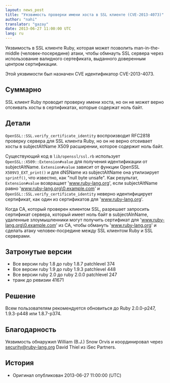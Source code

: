 ```yaml
---
layout: news_post
title: "Уязвимость проверки имени хоста в SSL клиенте (CVE-2013-4073)"
author: "nahi"
translator: "gazay"
date: 2013-06-27 11:00:00 UTC
lang: ru
---
```


Уязвимость в SSL клиенте Ruby, которая может позволить man-in-the-middle
(человек-посередине) атаки, чтобы обмнауть SSL сервера через
использование валидного сертефиката, выданного доверенным центром
сертификации.

Этой уязвимости был назначен CVE идентификатор CVE-2013-4073.

## Суммарно

SSL клиент Ruby проводит проверку имени хоста, но он не может верно
отсеивать хосты в сертификатах, которые содержат ноль байт.

## Детали

`OpenSSL::SSL.verify_certificate_identity` воспроизводит RFC2818
проверку сервера для SSL клиента Ruby, но он не верно отсеивает хосты в
subjectAltName X509 расширении, которое содержит ноль байт.

Существующий код в `lib/openssl/ssl.rb` использует `OpenSSL::X509::Extension#value`
для получения идентификации от subjectAltName. `Extension#value` зависит
от функции OpenSSL `X509V3_EXT_print()` и для dNSName из subjectAltName она утилизирует
`sprintf()`, что известно, как "null byte unsafe".  Как результат,
`Extension#value` возвращает 'www.ruby-lang.org', если subjectAltName
равно 'www.ruby-lang.org\0.example.com' и `OpenSSL::SSL.verify_certificate_identity`
неверно идентифицирует сертификат, как один из сертификатов для 'www.ruby-lang.org'.

Когда CA, который проверен клиентом SSL, разрешает запросить сертификат
сервера, который имеет ноль байт в subjectAlnName, удаленные
злоумышленники могут получить сертификат для
'www.ruby-lang.org\0.example.com' из CA, чтобы обмануть
'www.ruby-lang.org' и сделать атаку человек-посредине между SSL клиентом
Ruby и SSL серверами.

## Затронутые версии

 * Все версии ruby 1.8 до ruby 1.8.7 patchlevel 374
 * Все версии ruby 1.9 до ruby 1.9.3 patchlevel 448
 * Все версии ruby 2.0 до ruby 2.0.0 patchlevel 247
 * транк до ревизии 41671

## Решение

Всем пользователям рекомендуется обновиться до Ruby 2.0.0-p247,
1.9.3-p448 или 1.8.7-p374.

## Благодарность

Уязвимость обнаружил William (B.J.) Snow Orvis и координировал через
security@ruby-lang.org David Thiel из iSec Partners.

## История

 * Оригинал опубликован 2013-06-27 11:00:00 (UTC)
